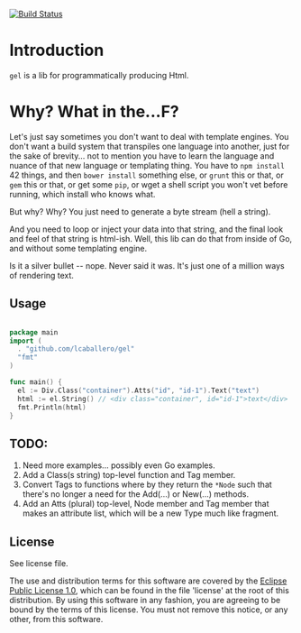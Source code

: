 [![Build Status](https://travis-ci.org/lcaballero/gel.svg?branch=master)](https://travis-ci.org/lcaballero/gel)

# Introduction

`gel` is a lib for programmatically producing Html.

# Why?  What in the...F?

Let's just say sometimes you don't want to deal with template engines.
You don't want a build system that transpiles one language into
another, just for the sake of brevity... not to mention you have to
learn the language and nuance of that new language or templating
thing.  You have to `npm install` 42 things, and then `bower install`
something else, or `grunt` this or that, or `gem` this or that, or get
some `pip`, or wget a shell script you won't vet before running, which
install who knows what.

But why?  Why?  You just need to generate a byte stream (hell a string).

And you need to loop or inject your data into that string, and the final
look and feel of that string is html-ish.  Well, this lib can do that
from inside of Go, and without some templating engine.

Is it a silver bullet -- nope.  Never said it was.  It's just one of
a million ways of rendering text.


## Usage

```go

package main
import (
  . "github.com/lcaballero/gel"
  "fmt"
)  

func main() {
  el := Div.Class("container").Atts("id", "id-1").Text("text")
  html := el.String() // <div class="container", id="id-1">text</div>
  fmt.Println(html)  
}

```

## TODO:
1. Need more examples... possibly even Go examples.
1. Add a Class(s string) top-level function and Tag member.
1. Convert Tags to functions where by they return the `*Node` such that
   there's no longer a need for the Add(...) or New(...) methods.
1. Add an Atts (plural) top-level, Node member and Tag member that makes
   an attribute list, which will be a new Type much like fragment.

## License

See license file.

The use and distribution terms for this software are covered by the
[Eclipse Public License 1.0][EPL-1], which can be found in the file 'license' at the
root of this distribution. By using this software in any fashion, you are
agreeing to be bound by the terms of this license. You must not remove this
notice, or any other, from this software.


[EPL-1]: http://opensource.org/licenses/eclipse-1.0.txt
